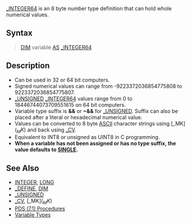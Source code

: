 [_INTEGER64](_INTEGER64) is an 8 byte number type definition that can hold whole numerical values. 

## Syntax

> [DIM](DIM) variable [AS](AS) [_INTEGER64](_INTEGER64)

## Description

* Can be used in 32 or 64 bit computers.
* Signed numerical values can range from -9223372036854775808 to 9223372036854775807.
* [_UNSIGNED](_UNSIGNED) [_INTEGER64](_INTEGER64) values range from 0 to 18446744073709551615 on 64 bit computers.
* Variable type suffix is **&&** or **~&&** for [_UNSIGNED](_UNSIGNED). Suffix can also be placed after a literal or hexadecimal numerical value. 
* Values can be converted to 8 byte [ASCII](ASCII) character strings using [_MK$](_MK$) and back using [_CV](_CV).
* Equivalent to INT8 or unsigned as UINT8 in C programming.
* **When a variable has not been assigned or has no type suffix, the value defaults to [SINGLE](SINGLE).**

## See Also

* [INTEGER](INTEGER), [LONG](LONG)
* [_DEFINE](_DEFINE), [DIM](DIM)
* [_UNSIGNED](_UNSIGNED)
* [_CV](_CV), [_MK$](_MK$)
* [PDS (7.1) Procedures](PDS-(7.1)-Procedures)
* [Variable Types](Variable-Types)

